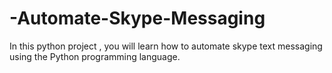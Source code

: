 # -Automate-Skype-Messaging
In this python project , you will learn how to automate skype text messaging using the Python programming language.
